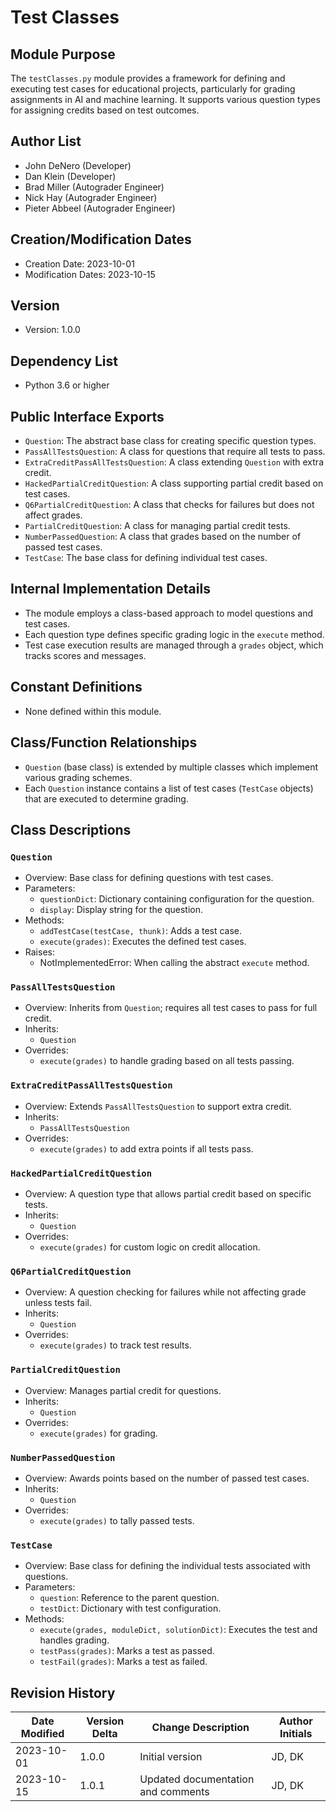 # Test Classes

## Module Purpose
The `testClasses.py` module provides a framework for defining and executing test cases for educational projects, particularly for grading assignments in AI and machine learning. It supports various question types for assigning credits based on test outcomes.

## Author List
- John DeNero (Developer)
- Dan Klein (Developer)
- Brad Miller (Autograder Engineer)
- Nick Hay (Autograder Engineer)
- Pieter Abbeel (Autograder Engineer)

## Creation/Modification Dates
- Creation Date: 2023-10-01
- Modification Dates: 2023-10-15

## Version
- Version: 1.0.0

## Dependency List
- Python 3.6 or higher

## Public Interface Exports
- `Question`: The abstract base class for creating specific question types.
- `PassAllTestsQuestion`: A class for questions that require all tests to pass.
- `ExtraCreditPassAllTestsQuestion`: A class extending `Question` with extra credit.
- `HackedPartialCreditQuestion`: A class supporting partial credit based on test cases.
- `Q6PartialCreditQuestion`: A class that checks for failures but does not affect grades.
- `PartialCreditQuestion`: A class for managing partial credit tests.
- `NumberPassedQuestion`: A class that grades based on the number of passed test cases.
- `TestCase`: The base class for defining individual test cases.

## Internal Implementation Details
- The module employs a class-based approach to model questions and test cases.
- Each question type defines specific grading logic in the `execute` method.
- Test case execution results are managed through a `grades` object, which tracks scores and messages.

## Constant Definitions
- None defined within this module.

## Class/Function Relationships
- `Question` (base class) is extended by multiple classes which implement various grading schemes.
- Each `Question` instance contains a list of test cases (`TestCase` objects) that are executed to determine grading.

## Class Descriptions

### `Question`
- Overview: Base class for defining questions with test cases.
- Parameters:
  - `questionDict`: Dictionary containing configuration for the question.
  - `display`: Display string for the question.
- Methods:
  - `addTestCase(testCase, thunk)`: Adds a test case.
  - `execute(grades)`: Executes the defined test cases.
- Raises:
  - NotImplementedError: When calling the abstract `execute` method.

### `PassAllTestsQuestion`
- Overview: Inherits from `Question`; requires all test cases to pass for full credit.
- Inherits:
  - `Question`
- Overrides:
  - `execute(grades)` to handle grading based on all tests passing.

### `ExtraCreditPassAllTestsQuestion`
- Overview: Extends `PassAllTestsQuestion` to support extra credit.
- Inherits:
  - `PassAllTestsQuestion`
- Overrides:
  - `execute(grades)` to add extra points if all tests pass.

### `HackedPartialCreditQuestion`
- Overview: A question type that allows partial credit based on specific tests.
- Inherits:
  - `Question`
- Overrides:
  - `execute(grades)` for custom logic on credit allocation.

### `Q6PartialCreditQuestion`
- Overview: A question checking for failures while not affecting grade unless tests fail.
- Inherits:
  - `Question`
- Overrides:
  - `execute(grades)` to track test results.

### `PartialCreditQuestion`
- Overview: Manages partial credit for questions.
- Inherits:
  - `Question`
- Overrides:
  - `execute(grades)` for grading.

### `NumberPassedQuestion`
- Overview: Awards points based on the number of passed test cases.
- Inherits:
  - `Question`
- Overrides:
  - `execute(grades)` to tally passed tests.

### `TestCase`
- Overview: Base class for defining the individual tests associated with questions.
- Parameters:
  - `question`: Reference to the parent question.
  - `testDict`: Dictionary with test configuration.
- Methods:
  - `execute(grades, moduleDict, solutionDict)`: Executes the test and handles grading.
  - `testPass(grades)`: Marks a test as passed.
  - `testFail(grades)`: Marks a test as failed.

## Revision History
| Date Modified | Version Delta | Change Description                      | Author Initials |
|---------------|---------------|----------------------------------------|------------------|
| 2023-10-01    | 1.0.0        | Initial version                        | JD, DK            |
| 2023-10-15    | 1.0.1        | Updated documentation and comments     | JD, DK            |